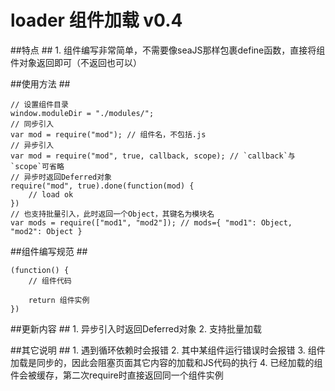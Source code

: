 
loader 组件加载 v0.4
====================

##特点 ##
	1. 组件编写非常简单，不需要像seaJS那样包裹define函数，直接将组件对象返回即可（不返回也可以）

##使用方法 ##

	// 设置组件目录
	window.moduleDir = "./modules/"; 
	// 同步引入
	var mod = require("mod"); // 组件名，不包括.js
	// 异步引入
	var mod = require("mod", true, callback, scope); // `callback`与`scope`可省略
	// 异步时返回Deferred对象
	require("mod", true).done(function(mod) {
		// load ok
	})
	// 也支持批量引入，此时返回一个Object，其键名为模块名
	var mods = require(["mod1", "mod2"]); // mods={ "mod1": Object, "mod2": Object }

##组件编写规范 ##

	(function() {
		// 组件代码

		return 组件实例
	})
		
##更新内容 ##
	1. 异步引入时返回Deferred对象
	2. 支持批量加载
	
##其它说明 ##
	1. 遇到循环依赖时会报错
	2. 其中某组件运行错误时会报错
	3. 组件加载是同步的，因此会阻塞页面其它内容的加载和JS代码的执行
	4. 已经加载的组件会被缓存，第二次require时直接返回同一个组件实例
